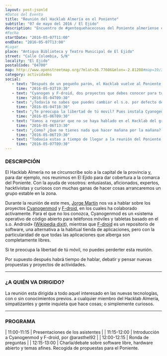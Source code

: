 ```yaml
---
layout: post-jsonld
#Datos del Evento
title: "Reunión del Hacklab Almería en el Poniente"
subtitle: "07 de mayo del 2016 / El Ejido"
description: "Encuentro de #gentequehacecosas del Poniente almeriense con la idea de promocionar el Hacklab Almería en la zona"
#Fecha
startDate: "2016-05-07T11:00"
endDate: "2016-05-07T13:00"
#Lugar
place: "Antigua Biblioteca y Teatro Municipal de El Ejido"
street: "Calle Colombia, S/N"
locality: "El Ejido"
postalCode: "04700"
map: http://www.openstreetmap.org/?mlat=36.77606&mlon=-2.81208#map=19/36.77606/-2.81208
category: actividades
social:
   - text: "Después de un pequeño parón, el Hacklab vuelve al Poniente, reunión de mayo en El Ejido. El día 7 por la mañana."
     time: "2016-05-03T19:30"
   - text: "Cyanogen y F-droid, dos proyectos que debes conocer para tu móvil. Hacklab en el Poniente, 7 de mayo a las 11:00h."
     time: "2016-05-04T09:30"
   - text: "¿Todavía no sabes que puedes cambiar el s.o. por defecto de tu móvil? Cyanogen y F-droid el 7 de mayo en El Ejido."
     time: "2016-05-04T18:30"
   - text: "¿Te preocupa la libertad de tú movil? Pues instala Cyanogen y F-droid. Hacklab en el Poniente, 7 de mayo."
     time: "2016-05-06T09:30"
   - text: "Vamos a reparar que no se haya hablado en el Hacklab del gran proyecto que es F-droid. El Ejido, mañana a las 11:00h"
     time: "2016-05-06T13:30"
   - text: "¿Como? ¿Que no tienes nada que hacer mañana por la mañana? Vente a conocer Cyanogen y F-droid con @arasthel92. El Ejido a las 11:00h"
     time: "2016-05-06T19:30"
   - text: "Todavía estas a tiempo de llegar a la reunión del Poniente con @arasthel92. Se sirve Cyanogen y F-droid como desayuno."
     time: "2016-05-07T09:30"
---
```


### DESCRIPCIÓN

El Hacklab Almería no se circunscribe solo a la capital de la provincia y, para dar ejemplo, nos reunimos en El Ejido para dar cobertura a la comarca del Poniente. Con la ayuda de vosotros: entusiastas, aficionados, expertos, hacktivistas y curiosos con muchas ganas de hacer cosas arrancaremos un grupo estable en la zona.

Durante la reunión de este mes, [Jorge Martín](https://twitter.com/arasthel92) nos va a hablar sobre los proyectos [Cyanogenmod](http://www.cyanogenmod.org/) y [F-droid](https://f-droid.org/), en los cuales ha colaborado activamente. Para el que no los conozca, Cyanogenmod es un «sistema operativo de código abierto para teléfonos móviles y tabletas basado en el s.o. Android» ([Wikipedia dixit](https://es.wikipedia.org/wiki/CyanogenMod)), mientras que [F-droid](https://es.wikipedia.org/wiki/F-Droid) es un repositorio de software, una alternativa a la habitual tienda de aplicaciones, pero con la particularidad de que todas las aplicaciones que alberga son completamente libres.

Si te preocupa la libertad de tú móvil, no puedes perderter esta reunión.

Por supuesto después habrá tiempo de hablar, debatir y pensar nuevas propuestas y proyectos de actividades.

---

### ¿A QUIÉN VA DIRIGIDO?

La reunión esta dirigida a todo aquel interesado en las nuevas tecnologías, con o sin conocimientos previos. a cualquier miembro del Hacklab Almería, simpatizantes y gente inquieta que hace cosas; o simplemente curiosos.

---

### PROGRAMA

| 11:00-11:15   | Presentaciones de los asistentes  |
| 11:15-12:00   | Introducción a Cyanogenmod y F-droid, por @arasthel92 | 
| 12:00-12:15   | Ronda de preguntas |
| 12:15-13:00   | Charla/debate sobre software libre, hardware abierto y temas afines. Recogida de propuestas para el Poniente.
